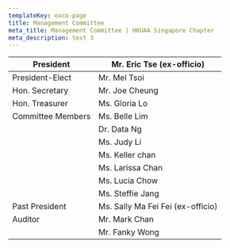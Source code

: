 ```yaml
---
templateKey: exco-page
title: Management Committee
meta_title: Management Committee | HKUAA Singapore Chapter
meta_description: test 3
---
```


| President         | Mr. Eric Tse (ex-officio)         |
|-------------------|-----------------------------------|
| President-Elect   | Mr. Mel Tsoi                      |
| Hon. Secretary    | Mr. Joe Cheung                    |
| Hon. Treasurer    | Ms. Gloria Lo                     |
| Committee Members | Ms. Belle Lim                     |
|                   | Dr. Data Ng                       |
|                   | Ms. Judy Li                       |
|                   | Ms. Keller chan                   |
|                   | Ms. Larissa Chan                  |
|                   | Ms. Lucia Chow                    |
|                   | Ms. Steffie Jang                  |
| Past President    | Ms. Sally Ma Fei Fei (ex-officio) |
| Auditor           | Mr. Mark Chan                     |
|                   | Mr. Fanky Wong                    |